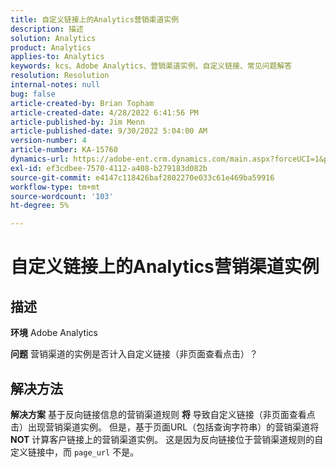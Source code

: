 ```yaml
---
title: 自定义链接上的Analytics营销渠道实例
description: 描述
solution: Analytics
product: Analytics
applies-to: Analytics
keywords: kcs、Adobe Analytics、营销渠道实例、自定义链接、常见问题解答
resolution: Resolution
internal-notes: null
bug: false
article-created-by: Brian Topham
article-created-date: 4/28/2022 6:41:56 PM
article-published-by: Jim Menn
article-published-date: 9/30/2022 5:04:00 AM
version-number: 4
article-number: KA-15760
dynamics-url: https://adobe-ent.crm.dynamics.com/main.aspx?forceUCI=1&pagetype=entityrecord&etn=knowledgearticle&id=f30e69e0-22c7-ec11-a7b6-0022480a1b03
exl-id: ef3cdbee-7570-4112-a408-b279183d082b
source-git-commit: e4147c118426baf2802270e033c61e469ba59916
workflow-type: tm+mt
source-wordcount: '103'
ht-degree: 5%

---
```


# 自定义链接上的Analytics营销渠道实例

## 描述


<b>环境</b>
Adobe Analytics

<b>问题</b>
营销渠道的实例是否计入自定义链接（非页面查看点击）？


## 解决方法


<b>解决方案</b>
基于反向链接信息的营销渠道规则 <b>将</b> 导致自定义链接（非页面查看点击）出现营销渠道实例。
但是，基于页面URL（包括查询字符串）的营销渠道将 <b>NOT</b> 计算客户链接上的营销渠道实例。
这是因为反向链接位于营销渠道规则的自定义链接中，而 `page_url` 不是。
